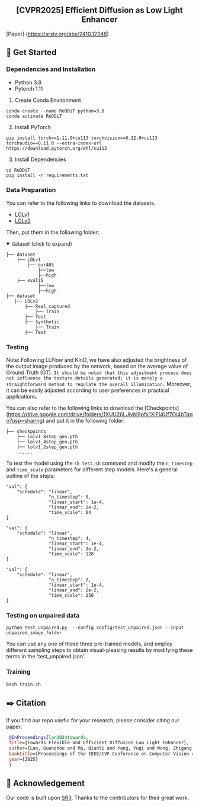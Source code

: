 
<h2 align="center"> [CVPR2025] Efficient Diffusion as Low Light Enhancer</h2>

[Paper] (https://arxiv.org/abs/2410.12346) 

## :hammer: Get Started

### Dependencies and Installation

- Python 3.8
- Pytorch 1.11

1. Create Conda Environment

```
conda create --name ReDDiT python=3.8
conda activate ReDDiT
```

2. Install PyTorch

```
pip install torch==1.11.0+cu113 torchvision==0.12.0+cu113 torchaudio==0.11.0 --extra-index-url https://download.pytorch.org/whl/cu113
```

3. Install Dependencies

```
cd ReDDiT
pip install -r requirements.txt
```

### Data Preparation

You can refer to the following links to download the datasets.

- [LOLv1](https://daooshee.github.io/BMVC2018website/)
- [LOLv2](https://github.com/flyywh/CVPR-2020-Semi-Low-Light)

Then, put them in the following folder:

<details open> <summary>dataset (click to expand)</summary>

```
├── dataset
    ├── LOLv1
        ├── our485
            ├──low
            ├──high
	├── eval15
            ├──low
            ├──high
├── dataset
   ├── LOLv2
       ├── Real_captured
           ├── Train
	   ├── Test
       ├── Synthetic
           ├── Train
	   ├── Test
```

</details>

### Testing

Note: Following LLFlow and KinD, we have also adjusted the brightness of the output image produced by the network, based on the average value of Ground Truth (GT). ``It should be noted that this adjustment process does not influence the texture details generated; it is merely a straightforward method to regulate the overall illumination.`` Moreover, it can be easily adjusted according to user preferences in practical applications.

You can also refer to the following links to download the [Checkpoints] (https://drive.google.com/drive/folders/1XUU26LJivbl9pfx1XlFI4Uf7Oi4bTqqo?usp=sharing) and put it in the following folder:

```
├── checkpoints
    ├── lolv1_8step_gen.pth
    ├── lolv1_4step_gen.pth
    ├── lolv1_2step_gen.pth
    ......
```
To test the model using the ``sh test.sh`` command and modify the `n_timestep` and `time_scale` parameters for different step models. Here's a general outline of the steps:
```
"val": {
    "schedule": "linear",
                "n_timestep": 8,
                "linear_start": 1e-4,
                "linear_end": 2e-2,
                "time_scale": 64
}
```

```
"val": {
    "schedule": "linear",
                "n_timestep": 4,
                "linear_start": 1e-4,
                "linear_end": 2e-2,
                "time_scale": 128
}
```

```
"val": {
    "schedule": "linear",
                "n_timestep": 2,
                "linear_start": 1e-4,
                "linear_end": 2e-2,
                "time_scale": 256
}
```
### Testing on unpaired data

```
python test_unpaired.py  --config config/test_unpaired.json --input unpaired_image_folder
```

You can use any one of these three pre-trained models, and employ different sampling steps to obtain visual-pleasing results by modifying these terms in the 'test_unpaired.json'.



### Training

```
bash train.sh
```

<a name="citation_and_acknowledgement"></a>
## :black_nib: Citation

   If you find our repo useful for your research, please consider citing our paper:

   ```bibtex
    @InProceedings{lan2024towards,
    title={Towards Flexible and Efficient Diffusion Low Light Enhancer},
    author={Lan, Guanzhou and Ma, Qianli and Yang, Yuqi and Wang, Zhigang and Wang, Dong and Li, Xuelong and Zhao, Bin},
    booktitle={Proceedings of the IEEE/CVF Conference on Computer Vision and Pattern Recognition},
    year={2025}
    }
   ```


## :hugs: Acknowledgement

Our code is built upon [SR3](https://github.com/Janspiry/Image-Super-Resolution-via-Iterative-Refinement). Thanks to the contributors for their great work.

